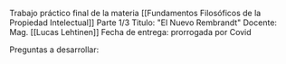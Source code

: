 Trabajo práctico final de la materia [[Fundamentos Filosóficos de la Propiedad Intelectual]]
Parte 1/3
Titulo: "El Nuevo Rembrandt"
Docente: Mag. [[Lucas Lehtinen]]
Fecha de entrega: prorrogada por Covid

Preguntas a desarrollar: 